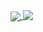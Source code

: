 <a href="https://github.com/taryune">
  <img align="center" src="https://github-readme-stats.vercel.app/api?username=taryune&show_icons=true&count_private=true" />
</a>
<a href="https://github.com/taryune/">
  <img align="top" src="https://github-readme-stats.vercel.app/api/top-langs/?username=taryune&hide=java,html&layout=compact" />
</a>

<!--
**taryune/taryune** is a ✨ _special_ ✨ repository because its `README.md` (this file) appears on your GitHub profile.

Here are some ideas to get you started:

- 🔭 I’m currently working on ...
- 🌱 I’m currently learning ...
- 👯 I’m looking to collaborate on ...
- 🤔 I’m looking for help with ...
- 💬 Ask me about ...
- 📫 How to reach me: ...
- 😄 Pronouns: ...
- ⚡ Fun fact: ...
-->
